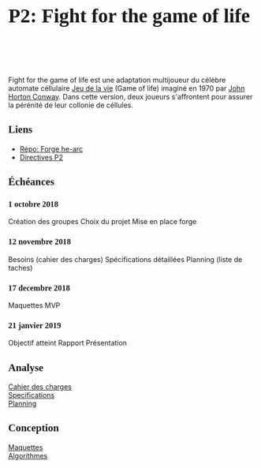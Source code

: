 <style scoped>
@font-face {
    font-family: "PressStart"; 
    src: url('../PressStart2P.ttf');
}
h1 {
    padding-bottom: 40px;
    font-size: 40px !important;
}
h1, h2, h3, h4, h5 {
    font-family: "PressStart" !important;
}
</style>

# P2: Fight for the game of life

<br>

Fight for the game of life est une adaptation multijoueur du célèbre automate céllulaire [Jeu de la vie](https://fr.wikipedia.org/wiki/Jeu_de_la_vie) (Game of life) imaginé en 1970 par [John Horton Conway](https://fr.wikipedia.org/wiki/John_Horton_Conway).  Dans cette version, deux joueurs s'affrontent pour assurer la pérénité de leur collonie de céllules.

<Team/>

## Liens

* [Répo: Forge he-arc](https://forge.ing.he-arc.ch/gitlab/inf/1819/p2-qt/h-gameoflife)
* [Directives P2](https://forge.ing.he-arc.ch/gitlab/dgr/Ressources/wikis/directives-p2)

## Échéances

### 1 octobre 2018
<Check state="true">Création des groupes</Check>
<Check state="true">Choix du projet</Check>
<Check state="true">Mise en place forge</Check>

### 12 novembre 2018
<Check state="true">Besoins (cahier des charges)</Check>
<Check state="true">Spécifications détaillées</Check>
<Check state="false">Planning (liste de taches)</Check>

### 17 decembre 2018
<Check state="false">Maquettes </Check>
<Check state="false">MVP</Check>

### 21 janvier 2019
<Check state="false">Objectif atteint</Check>
<Check state="false">Rapport</Check>
<Check state="false">Présentation</Check>


## Analyse
[Cahier des charges](/projets/p2/01_cahier_des_charges.html)
<br>
[Specifications](/projets/p2/02_specifications.html)
<br>
[Planning](/projets/p2/03_planning.html)
<br>


## Conception

[Maquettes](/projets/p2/04_maquettes.html)
<br>
[Algorithmes](/projets/p2/05_algos.html)




